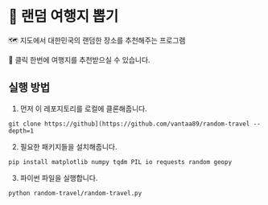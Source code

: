 # 🎯 랜덤 여행지 뽑기
🗺️ 지도에서 대한민국의 랜덤한 장소를 추천해주는 프로그램

🚗 클릭 한번에 여행지를 추천받으실 수 있습니다.


## 실행 방법

1. 먼저 이 레포지토리를 로컬에 클론해줍니다.

`git clone https://github](https://github.com/vantaa89/random-travel --depth=1`


2. 필요한 패키지들을 설치해줍니다.

`pip install matplotlib numpy tqdm PIL io requests random geopy`

3. 파이썬 파일을 실행합니다.

`python random-travel/random-travel.py`
